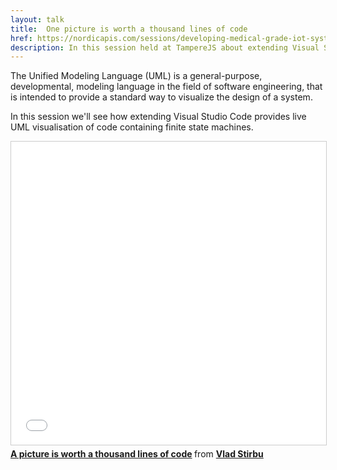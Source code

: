 ```yaml
---
layout: talk
title:  One picture is worth a thousand lines of code
href: https://nordicapis.com/sessions/developing-medical-grade-iot-systems-microservices
description: In this session held at TampereJS about extending Visual Studio Code to render live UML visualisation of code containing finite state machines.
---
```


The Unified Modeling Language (UML) is a general-purpose, developmental, modeling language in the field of software engineering, that is intended to provide a standard way to visualize the design of a system.

In this session we'll see how extending Visual Studio Code provides live UML visualisation of code containing finite state machines.

<iframe src="//www.slideshare.net/slideshow/embed_code/key/hLAdTsknEx82Q6" width="595" height="485" frameborder="0" marginwidth="0" marginheight="0" scrolling="no" style="border:1px solid #CCC; border-width:1px; margin-bottom:5px; max-width: 100%;" allowfullscreen> </iframe> <div style="margin-bottom:5px"> <strong> <a href="//www.slideshare.net/VladStirbu/a-picture-is-worth-a-thousand-lines-of-code" title="A picture is worth a thousand lines of code" target="_blank">A picture is worth a thousand lines of code</a> </strong> from <strong><a href="https://www.slideshare.net/VladStirbu" target="_blank">Vlad Stirbu</a></strong> </div>
